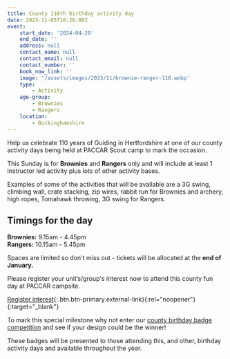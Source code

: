 ```yaml
---
title: County 110th birthday activity day
date: 2023-11-05T16:26:00Z
event:
    start_date: '2024-04-28'
    end_date: ''
    address: null
    contact_name: null
    contact_email: null
    contact_number: ''
    book_now_link: ''
    image: '/assets/images/2023/11/brownie-ranger-110.webp'
    type:
        - Activity
    age-group:
        - Brownies
        - Rangers
    location:
        - Buckinghamshire
---
```

Help us celebrate 110 years of Guiding in Hertfordshire at one of our county activity days being held at PACCAR Scout camp to mark the occasion.

This Sunday is for **Brownies** and **Rangers** only and will include at least 1 instructor led activity plus lots of other activity bases.

Examples of some of the activities that will be available are a 3G swing, climbing wall, crate stacking, zip wires, rabbit run for Brownies and archery, high ropes, Tomahawk throwing, 3G swing for Rangers.

## Timings for the day

**Brownies:** 9.15am - 4.45pm  
**Rangers:** 10.15am - 5.45pm

Spaces are limited so don't miss out - tickets will be allocated at the **end of January.**

Please register your unit’s/group's interest now to attend this county fun day at PACCAR campsite.

[Register interest](https://forms.office.com/e/HJB0NS3dL9){:.btn.btn-primary.external-link}{:rel="noopener"}{:target="_blank"}

To mark this special milestone why not enter our [county birthday badge competition](/news/birthday-badge-comp/) and see if your design could be the winner!

These badges will be presented to those attending this, and other, birthday activity days and available throughout the year.
